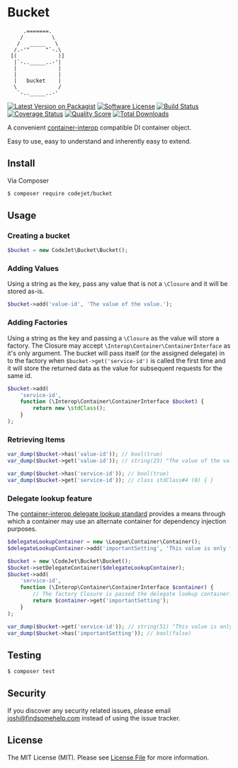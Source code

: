 # Bucket
         .=======.
        /         \
       /   _____   \
      /.-'"     "`-.\
     [(             )]
      |`-.._____..-'|
      |             |
      |             |
      |   bucket    |
      \             /
       `-.._____..-'

[![Latest Version on Packagist][ico-version]][link-packagist]
[![Software License][ico-license]](LICENSE)
[![Build Status][ico-travis]][link-travis]
[![Coverage Status][ico-scrutinizer]][link-scrutinizer]
[![Quality Score][ico-code-quality]][link-code-quality]
[![Total Downloads][ico-downloads]][link-downloads]

A convenient [container-interop][link-container-interop] compatible DI container object.  

Easy to use, easy to understand and inherently easy to extend.

## Install

Via Composer

``` bash
$ composer require codejet/bucket
```

## Usage

### Creating a bucket
``` php
$bucket = new CodeJet\Bucket\Bucket();
```

### Adding Values

Using a string as the key, pass any value that is not a `\Closure` and it will be stored as-is.

``` php
$bucket->add('value-id', 'The value of the value.');
```

### Adding Factories

Using a string as the key and passing a `\Closure` as the value will store a factory.  The Closure may accept `\Interop\Container\ContainerInterface` as it's only argument. The bucket will pass itself (or the assigned delegate) in to the factory when `$bucket->get('service-id')` is called the first time and it will store the returned data as the value for subsequent requests for the same id.

``` php
$bucket->add(
    'service-id',
    function (\Interop\Container\ContainerInterface $bucket) {
        return new \stdClass();
    }
);
```

### Retrieving Items
``` php
var_dump($bucket->has('value-id')); // bool(true)
var_dump($bucket->get('value-id')); // string(23) "The value of the value."

var_dump($bucket->has('service-id')); // bool(true)
var_dump($bucket->get('service-id')); // class stdClass#4 (0) { }
```

### Delegate lookup feature

The [container-interop delegate lookup standard][delegate-lookup-std-link] provides a means 
through which a container may use an alternate container for dependency injection purposes.

```php
$delegateLookupContainer = new \League\Container\Container();
$delegateLookupContainer->add('importantSetting', 'This value is only found in the delegate container.');

$bucket = new \CodeJet\Bucket\Bucket();
$bucket->setDelegateContainer($delegateLookupContainer);
$bucket->add(
    'service-id',
    function (\Interop\Container\ContainerInterface $container) {
        // The factory Closure is passed the delegate lookup container.
        return $container->get('importantSetting');
    }
);

var_dump($bucket->get('service-id')); // string(51) "This value is only found in the delegate container."
var_dump($bucket->has('importantSetting')); // bool(false)
```

## Testing

``` bash
$ composer test
```

## Security

If you discover any security related issues, please email josh@findsomehelp.com instead of using the issue tracker.

## License

The MIT License (MIT). Please see [License File](LICENSE) for more information.

[ico-version]: https://img.shields.io/packagist/v/codejet/bucket.svg?style=flat-square
[ico-license]: https://img.shields.io/badge/license-MIT-brightgreen.svg?style=flat-square
[ico-travis]: https://img.shields.io/travis/CodeJetNet/bucket/master.svg?style=flat-square
[ico-scrutinizer]: https://img.shields.io/scrutinizer/coverage/g/CodeJetNet/bucket.svg?style=flat-square
[ico-code-quality]: https://img.shields.io/scrutinizer/g/CodeJetNet/bucket.svg?style=flat-square
[ico-downloads]: https://img.shields.io/packagist/dt/codejet/bucket.svg?style=flat-square

[link-packagist]: https://packagist.org/packages/codejet/bucket
[link-travis]: https://travis-ci.org/CodeJetNet/bucket
[link-scrutinizer]: https://scrutinizer-ci.com/g/CodeJetNet/bucket/code-structure
[link-code-quality]: https://scrutinizer-ci.com/g/CodeJetNet/bucket
[link-downloads]: https://packagist.org/packages/codejet/bucket

[link-container-interop]: https://github.com/container-interop/container-interop
[delegate-lookup-std-link]: https://github.com/container-interop/container-interop/blob/master/docs/Delegate-lookup.md